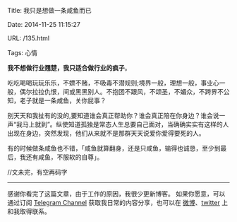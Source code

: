 Title: 我只是想做一条咸鱼而已

Date: 2014-11-25 11:15:27

URL: /135.html

Tags: 心情

**我不想做行业翘楚，我只适合做行业的疯子**。

吃吃喝喝玩玩乐乐，不嫖不赌，不吸毒不潜规则;境界一般，理想一般，事业心一般，偶尔拉拉仇恨，间或黑黑别人。不抱团不跟风，不颂圣，不媚众，不跨界不公知，老子就是一条咸鱼，关你屁事？

别天天和我扯有的没的,要知道谁会真正帮助你？谁会真正陪在你身边？谁会说一声“我马上就到”。纵使知道孤独是常态人生总要自己面对，当确确实实有这样的人出现在身边，突然发现，他们从来就不是那群天天说爱你爱得要死的人。

有的时候做条咸鱼也不错，「咸鱼就算翻身，还是只咸鱼，输得也诚恳，至少到最后，我还有咸鱼，不服软的自尊」。

//文未完，有空再码字

---
感谢你看完了这篇文章，由于工作的原因，我很少更新博客。
如果你愿意，可以通过订阅 [Telegram Channel](https://t.me/ericectalk) 获取我日常的内容分享，也可以在 [微博](https://weibo.com/719951113)、[twitter](https://twitter.com/ericecchou) 上和我取得联系。
